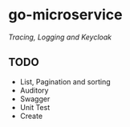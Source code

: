 # go-microservice
*Tracing, Logging and Keycloak*

## TODO
- List, Pagination and sorting
- Auditory
- Swagger
- Unit Test
- Create
